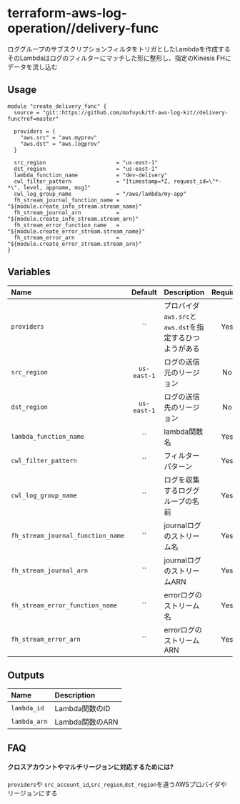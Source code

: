 # terraform-aws-log-operation//delivery-func
ロググループのサブスクリプションフィルタをトリガとしたLambdaを作成する
そのLambdaはログのフィルターにマッチした形に整形し、指定のKinesis FHにデータを流し込む

## Usage

```hcl
module "create_delivery_func" {
  source = "git::https://github.com/mafuyuk/tf-aws-log-kit//delivery-func?ref=master"

  providers = {
    "aws.src" = "aws.myprov"
    "aws.dst" = "aws.logprov"
  }

  src_region                      = "us-east-1"
  dst_region                      = "us-east-1"
  lambda_function_name            = "dev-delivery"
  cwl_filter_pattern              = "[timestamp=*Z, request_id=\"*-*\", level, appname, msg]"
  cwl_log_group_name              = "/aws/lambda/my-app"
  fh_stream_journal_function_name = "${module.create_info_stream.stream_name}"
  fh_stream_journal_arn           = "${module.create_info_stream.stream_arn}"
  fh_stream_error_function_name   = "${module.create_error_stream.stream_name}"
  fh_stream_error_arn             = "${module.create_error_stream.stream_arn}"
}
```



## Variables
|  Name                             |  Default    |  Description                                       | Required |
|:----------------------------------|:-----------:|:---------------------------------------------------|:--------:|
| `providers`                       | ``          | プロバイダ `aws.src`と`aws.dst`を指定するひつようがある | Yes      |
| `src_region`                      | `us-east-1` | ログの送信元のリージョン                              | No       |
| `dst_region`                      | `us-east-1` | ログの送信先のリージョン                              | No       |
| `lambda_function_name`            | ``          | lambda関数名                                       | Yes       |
| `cwl_filter_pattern`              | ``          | フィルターパターン                                   | Yes      |
| `cwl_log_group_name`              | ``          | ログを収集するロググループの名前                       | Yes      |
| `fh_stream_journal_function_name` | ``          | journalログのストリーム名                            | Yes      |
| `fh_stream_journal_arn`           | ``          | journalログのストリームARN                           | Yes      |
| `fh_stream_error_function_name`   | ``          | errorログのストリーム名                              | Yes      |
| `fh_stream_error_arn`             | ``          | errorログのストリームARN                             | Yes      |


## Outputs
| Name          | Description    |
|:--------------|:---------------|
| `lambda_id`   | Lambda関数のID  |
| `lambda_arn` | Lambda関数のARN |

## FAQ
#### クロスアカウントやマルチリージョンに対応するためには?
`providers`や `src_account_id`,`src_region`,`dst_region`を違うAWSプロバイダやリージョンにする
